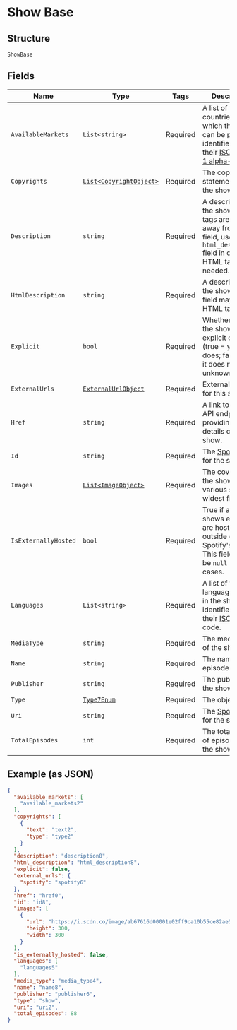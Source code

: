 
# Show Base

## Structure

`ShowBase`

## Fields

| Name | Type | Tags | Description |
|  --- | --- | --- | --- |
| `AvailableMarkets` | `List<string>` | Required | A list of the countries in which the show can be played, identified by their [ISO 3166-1 alpha-2](http://en.wikipedia.org/wiki/ISO_3166-1_alpha-2) code. |
| `Copyrights` | [`List<CopyrightObject>`](../../doc/models/copyright-object.md) | Required | The copyright statements of the show. |
| `Description` | `string` | Required | A description of the show. HTML tags are stripped away from this field, use `html_description` field in case HTML tags are needed. |
| `HtmlDescription` | `string` | Required | A description of the show. This field may contain HTML tags. |
| `Explicit` | `bool` | Required | Whether or not the show has explicit content (true = yes it does; false = no it does not OR unknown). |
| `ExternalUrls` | [`ExternalUrlObject`](../../doc/models/external-url-object.md) | Required | External URLs for this show. |
| `Href` | `string` | Required | A link to the Web API endpoint providing full details of the show. |
| `Id` | `string` | Required | The [Spotify ID](/documentation/web-api/concepts/spotify-uris-ids) for the show. |
| `Images` | [`List<ImageObject>`](../../doc/models/image-object.md) | Required | The cover art for the show in various sizes, widest first. |
| `IsExternallyHosted` | `bool` | Required | True if all of the shows episodes are hosted outside of Spotify's CDN. This field might be `null` in some cases. |
| `Languages` | `List<string>` | Required | A list of the languages used in the show, identified by their [ISO 639](https://en.wikipedia.org/wiki/ISO_639) code. |
| `MediaType` | `string` | Required | The media type of the show. |
| `Name` | `string` | Required | The name of the episode. |
| `Publisher` | `string` | Required | The publisher of the show. |
| `Type` | [`Type7Enum`](../../doc/models/type-7-enum.md) | Required | The object type. |
| `Uri` | `string` | Required | The [Spotify URI](/documentation/web-api/concepts/spotify-uris-ids) for the show. |
| `TotalEpisodes` | `int` | Required | The total number of episodes in the show. |

## Example (as JSON)

```json
{
  "available_markets": [
    "available_markets2"
  ],
  "copyrights": [
    {
      "text": "text2",
      "type": "type2"
    }
  ],
  "description": "description8",
  "html_description": "html_description8",
  "explicit": false,
  "external_urls": {
    "spotify": "spotify6"
  },
  "href": "href0",
  "id": "id8",
  "images": [
    {
      "url": "https://i.scdn.co/image/ab67616d00001e02ff9ca10b55ce82ae553c8228\n",
      "height": 300,
      "width": 300
    }
  ],
  "is_externally_hosted": false,
  "languages": [
    "languages5"
  ],
  "media_type": "media_type4",
  "name": "name8",
  "publisher": "publisher6",
  "type": "show",
  "uri": "uri2",
  "total_episodes": 88
}
```

